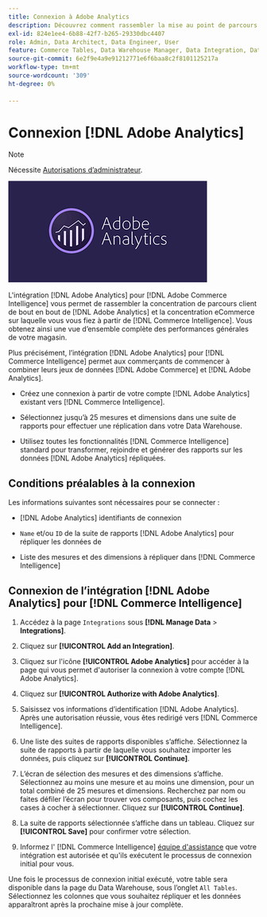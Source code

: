```yaml
---
title: Connexion à Adobe Analytics
description: Découvrez comment rassembler la mise au point de parcours client de bout en bout de [!DNL Adobe Analytics] et la mise au point de commerce électronique sur laquelle vous vous fiez à partir de [!DNL Commerce Intelligence].
exl-id: 824e1ee4-6b88-42f7-b265-29330dbc4407
role: Admin, Data Architect, Data Engineer, User
feature: Commerce Tables, Data Warehouse Manager, Data Integration, Data Import/Export
source-git-commit: 6e2f9e4a9e91212771e6f6baa8c2f8101125217a
workflow-type: tm+mt
source-wordcount: '309'
ht-degree: 0%

---
```


# Connexion [!DNL Adobe Analytics]

>[!NOTE]
>
>Nécessite [Autorisations d’administrateur](../../../administrator/user-management/user-management.md).

![](../../../assets/adobe-analytic-slogo.png)

L&#39;intégration [!DNL Adobe Analytics] pour [!DNL Adobe Commerce Intelligence] vous permet de rassembler la concentration de parcours client de bout en bout de [!DNL Adobe Analytics] et la concentration eCommerce sur laquelle vous vous fiez à partir de [!DNL Commerce Intelligence]. Vous obtenez ainsi une vue d’ensemble complète des performances générales de votre magasin.

Plus précisément, l’intégration [!DNL Adobe Analytics] pour [!DNL Commerce Intelligence] permet aux commerçants de commencer à combiner leurs jeux de données [!DNL Adobe Commerce] et [!DNL Adobe Analytics].

- Créez une connexion à partir de votre compte [!DNL Adobe Analytics] existant vers [!DNL Commerce Intelligence].

- Sélectionnez jusqu’à 25 mesures et dimensions dans une suite de rapports pour effectuer une réplication dans votre Data Warehouse.

- Utilisez toutes les fonctionnalités [!DNL Commerce Intelligence] standard pour transformer, rejoindre et générer des rapports sur les données [!DNL Adobe Analytics] répliquées.

## Conditions préalables à la connexion

Les informations suivantes sont nécessaires pour se connecter :

- [!DNL Adobe Analytics] identifiants de connexion

- `Name` et/ou `ID` de la suite de rapports [!DNL Adobe Analytics] pour répliquer les données de

- Liste des mesures et des dimensions à répliquer dans [!DNL Commerce Intelligence]

## Connexion de l’intégration [!DNL Adobe Analytics] pour [!DNL Commerce Intelligence]

1. Accédez à la page `Integrations` sous **[!DNL Manage Data** > **Integrations]**.

1. Cliquez sur **[!UICONTROL Add an Integration]**.

1. Cliquez sur l&#39;icône **[!UICONTROL Adobe Analytics]** pour accéder à la page qui vous permet d&#39;autoriser la connexion à votre compte [!DNL Adobe Analytics].

1. Cliquez sur **[!UICONTROL Authorize with Adobe Analytics]**.

1. Saisissez vos informations d’identification [!DNL Adobe Analytics]. Après une autorisation réussie, vous êtes redirigé vers [!DNL Commerce Intelligence].

1. Une liste des suites de rapports disponibles s’affiche. Sélectionnez la suite de rapports à partir de laquelle vous souhaitez importer les données, puis cliquez sur **[!UICONTROL Continue]**.

1. L’écran de sélection des mesures et des dimensions s’affiche. Sélectionnez au moins une mesure et au moins une dimension, pour un total combiné de 25 mesures et dimensions. Recherchez par nom ou faites défiler l’écran pour trouver vos composants, puis cochez les cases à cocher à sélectionner. Cliquez sur **[!UICONTROL Continue]**.

1. La suite de rapports sélectionnée s’affiche dans un tableau. Cliquez sur **[!UICONTROL Save]** pour confirmer votre sélection.

1. Informez l&#39; [!DNL Commerce Intelligence] [équipe d&#39;assistance](https://experienceleague.adobe.com/docs/commerce-knowledge-base/kb/troubleshooting/miscellaneous/mbi-service-policies.html) que votre intégration est autorisée et qu&#39;ils exécutent le processus de connexion initial pour vous.

Une fois le processus de connexion initial exécuté, votre table sera disponible dans la page du Data Warehouse, sous l’onglet `All Tables`. Sélectionnez les colonnes que vous souhaitez répliquer et les données apparaîtront après la prochaine mise à jour complète.
